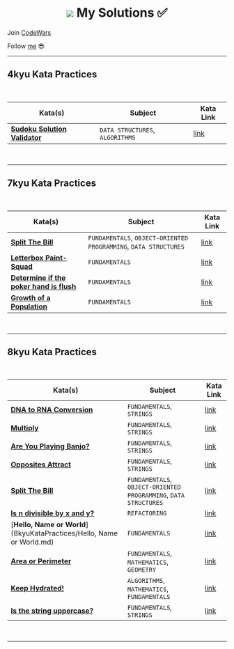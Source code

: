 <h1 align="center"><Welcome to <a href="https://www.codewars.com/users/GulecS"><img src="https://img.shields.io/badge/Codewars-B1361E?style=for-the-badge&logo=Codewars&logoColor=white"> My Solutions ✅</h1>


Join [CodeWars](https://www.codewars.com/r/hbGshA)

Follow [me](https://www.codewars.com/users/GulecS) 😎

---

## 4kyu Kata Practices

<br>

| Kata(s) | Subject | Kata Link |
|--|--|--|
| [**Sudoku Solution Validator**](4kyuKataPractices/Sudoku_Solution_Validator.md) | `DATA STRUCTURES`, `ALGORITHMS` | [link](https://www.codewars.com/kata/529bf0e9bdf7657179000008) |

<br>

---

## 7kyu Kata Practices

<br>

| Kata(s) | Subject | Kata Link |
|--|--|--|
| [**Split The Bill**](7kyuKataPractices/Split_The_Bill.md) | `FUNDAMENTALS`, `OBJECT-ORIENTED PROGRAMMING`, `DATA STRUCTURES` | [link](https://www.codewars.com/kata/5641275f07335295f10000d0) |
| [**Letterbox Paint-Squad**](7kyuKataPractices/Letterbox_Paint_Squad.md) | `FUNDAMENTALS` | [link](https://www.codewars.com/kata/597d75744f4190857a00008d) |
| [**Determine if the poker hand is flush**](7kyuKataPractices/Determine_if_the_poker_hand_is_flush.md) | `FUNDAMENTALS` | [link](https://www.codewars.com/kata/597d75744f4190857a00008d) |
| [**Growth of a Population**](7kyuKataPractices/Growth_of_a_Population.md) | `FUNDAMENTALS` | [link](https://www.codewars.com/kata/563b662a59afc2b5120000c6) |

<br>

---

## 8kyu Kata Practices

<br>

| Kata(s) | Subject | Kata Link |
|--|--|--|
| [**DNA to RNA Conversion**](8kyuKataPractices/DNA_to_RNA_Conversion.md) | `FUNDAMENTALS`, `STRINGS` | [link](https://www.codewars.com/kata/5556282156230d0e5e000089) |
| [**Multiply**](8kyuKataPractices/Multiply.md) | `FUNDAMENTALS`, `STRINGS` | [link](https://www.codewars.com/kata/5556282156230d0e5e000089) |
| [**Are You Playing Banjo?**](8kyuKataPractices/Are_You_Playing_Banjo.md) | `FUNDAMENTALS`, `STRINGS` | [link](https://www.codewars.com/kata/53af2b8861023f1d88000832) |
| [**Opposites Attract**](8kyuKataPractices/Opposites_Attract.md) | `FUNDAMENTALS`, `STRINGS` | [link](https://www.codewars.com/kata/555086d53eac039a2a000083) |
| [**Split The Bill**](8kyuKataPractices/Split_The_Bill.md) | `FUNDAMENTALS`, `OBJECT-ORIENTED PROGRAMMING`, `DATA STRUCTURES` | [link](https://www.codewars.com/kata/5641275f07335295f10000d0) |
| [**Is n divisible by x and y?**](8kyuKataPractices/Is_n_divisible_by_x_and_y.md) | `REFACTORING` | [link](https://www.codewars.com/kata/5545f109004975ea66000086) |
| [**Hello, Name or World**](8kyuKataPractices/Hello, Name or World.md) | `FUNDAMENTALS` | [link](https://www.codewars.com/kata/57e3f79c9cb119374600046b) |
| [**Area or Perimeter**](8kyuKataPractices/Area_or_Perimeter.md) | `FUNDAMENTALS`, `MATHEMATICS`, `GEOMETRY` | [link](https://www.codewars.com/kata/5ab6538b379d20ad880000ab) |
| [**Keep Hydrated!**](8kyuKataPractices/Keep_Hydrated.md) | `ALGORITHMS`, `MATHEMATICS`, `FUNDAMENTALS` | [link](https://www.codewars.com/kata/582cb0224e56e068d800003c) |
| [**Is the string uppercase?**](8kyuKataPractices/Is_the_string_uppercase.md) | `FUNDAMENTALS`, `STRINGS` | [link](https://www.codewars.com/kata/56cd44e1aa4ac7879200010b) |

<br>

---
